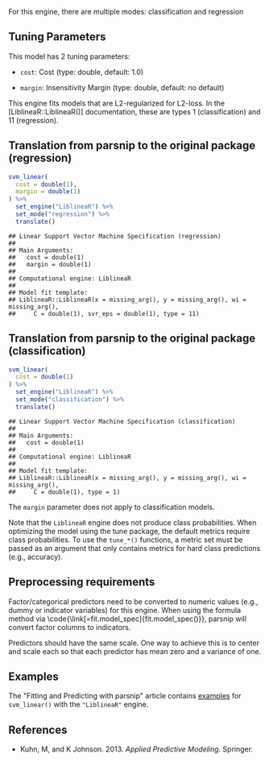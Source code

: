 


For this engine, there are multiple modes: classification and regression

## Tuning Parameters



This model has 2 tuning parameters:

- `cost`: Cost (type: double, default: 1.0)

- `margin`: Insensitivity Margin (type: double, default: no default)

This engine fits models that are L2-regularized for L2-loss. In the [LiblineaR::LiblineaR()] documentation, these are types 1 (classification) and 11 (regression).

## Translation from parsnip to the original package (regression)


```r
svm_linear(
  cost = double(1),
  margin = double(1)
) %>%  
  set_engine("LiblineaR") %>% 
  set_mode("regression") %>% 
  translate()
```

```
## Linear Support Vector Machine Specification (regression)
## 
## Main Arguments:
##   cost = double(1)
##   margin = double(1)
## 
## Computational engine: LiblineaR 
## 
## Model fit template:
## LiblineaR::LiblineaR(x = missing_arg(), y = missing_arg(), wi = missing_arg(), 
##     C = double(1), svr_eps = double(1), type = 11)
```

## Translation from parsnip to the original package (classification)


```r
svm_linear(
  cost = double(1)
) %>% 
  set_engine("LiblineaR") %>% 
  set_mode("classification") %>% 
  translate()
```

```
## Linear Support Vector Machine Specification (classification)
## 
## Main Arguments:
##   cost = double(1)
## 
## Computational engine: LiblineaR 
## 
## Model fit template:
## LiblineaR::LiblineaR(x = missing_arg(), y = missing_arg(), wi = missing_arg(), 
##     C = double(1), type = 1)
```

The `margin` parameter does not apply to classification models. 

Note that the `LiblineaR` engine does not produce class probabilities. When optimizing the model using the tune package, the default metrics require class probabilities. To use the  `tune_*()` functions, a metric set must be passed as an argument that only contains metrics for hard class predictions (e.g., accuracy).

## Preprocessing requirements


Factor/categorical predictors need to be converted to numeric values (e.g., dummy or indicator variables) for this engine. When using the formula method via \\code{\\link[=fit.model_spec]{fit.model_spec()}}, parsnip will convert factor columns to indicators.


Predictors should have the same scale. One way to achieve this is to center and 
scale each so that each predictor has mean zero and a variance of one.

## Examples 

The "Fitting and Predicting with parsnip" article contains [examples](https://parsnip.tidymodels.org/articles/articles/Examples.html#svm-linear-LiblineaR) for `svm_linear()` with the `"LiblineaR"` engine.

## References

 - Kuhn, M, and K Johnson. 2013. _Applied Predictive Modeling_. Springer.

